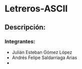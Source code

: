 # Letreros-ASCII
## Descripción:
### Integrantes:
* Julián Esteban Gómez López
* Andrés Felipe Saldarriaga Arias
* 
